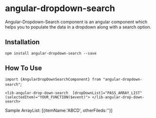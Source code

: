 # angular-dropdown-search

Angular-Dropdown-Search component is an angular component which helps you to populate the data in a dropdown along with a search option.


## Installation

`npm install angular-dropdown-search --save`


## How To Use

`import {AngularDropDownSearchComponent} from "angular-dropdown-search"`;

`<lib-angular-drop-down-search 
[dropDownList]="PASS_ARRAY_LIST" 
(selectedItem)="YOUR_FUNCTION($event)">
 </lib-angular-drop-down-search>`

Sample ArrayList: [{itemName:'ABCD', otherFileds:''}]
